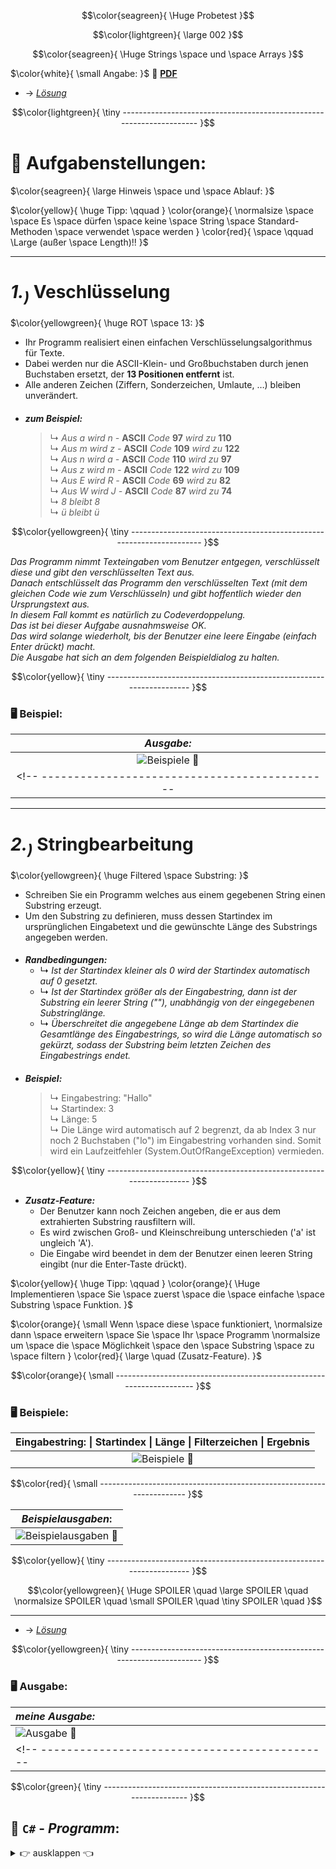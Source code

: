 $$\color{seagreen}{ 
\Huge Probetest 
}$$

$$\color{lightgreen}{ 
\large 002
}$$

$$\color{seagreen}{
\Huge Strings \space und \space Arrays
}$$ 

<!-- ---------------------------------------------|-------------------------------------------- -->
$\color{white}{
\small Angabe: 
}$
📎 [ **PDF** ](https://github.com/IxI-Enki/probetest-pose-002/blob/main/work-directory/Test01.pdf) 

 - → [*Lösung*](https://github.com/IxI-Enki/probetest-pose-002/blob/main/README.md#-ausgabe)

$$\color{lightgreen}{
\tiny ---------------------------------------------------------------------
}$$

# 🧮 **Aufgabenstellungen:**  

$\color{seagreen}{
\large Hinweis \space und \space Ablauf:
}$

$\color{yellow}{
\huge Tipp: \qquad
}
\color{orange}{
\normalsize \space \space Es \space dürfen \space keine \space String \space Standard-Methoden \space verwendet \space werden }
\color{red}{
\space \qquad \Large (außer \space Length)!!
}$

---

# ***1.<sub>)</sub>***  Veschlüsselung     
$\color{yellowgreen}{
\huge ROT \space 13:
}$
  - Ihr Programm realisiert einen einfachen Verschlüsselungsalgorithmus für Texte.  
  - Dabei werden nur die ASCII-Klein- und Großbuchstaben durch jenen Buchstaben ersetzt, der **13 Positionen entfernt** ist.  
  - Alle anderen Zeichen (Ziffern, Sonderzeichen, Umlaute, …) bleiben unverändert.  
<!-- ---------------------------------------------|-------------------------------------------- -->  
 #### 
   - ***zum Beispiel:***  
     > ↳ *Aus a wird n -* **ASCII** *Code* **97** *wird zu* **110**  
     > ↳ *Aus m wird z -* **ASCII** *Code* **109** *wird zu* **122**  
     > ↳ *Aus n wird a -* **ASCII** *Code* **110** *wird zu* **97**  
     > ↳ *Aus z wird m -* **ASCII** *Code* **122** *wird zu* **109**  
     > ↳ *Aus E wird R -* **ASCII** *Code* **69** *wird zu* **82**  
     > ↳ *Aus W wird J -* **ASCII** *Code* **87** *wird zu* **74**  
     > ↳ *8 bleibt 8*  
     > ↳ *ü bleibt ü*

$$\color{yellowgreen}{
\tiny ---------------------------------------------------------------------
}$$
<!-- ---------------------------------------------|-------------------------------------------- -->  
*Das Programm nimmt Texteingaben vom Benutzer entgegen, verschlüsselt diese und gibt den verschlüsselten Text aus.*  
*Danach entschlüsselt das Programm den verschlüsselten Text (mit dem gleichen Code wie zum Verschlüsseln) und gibt hoffentlich wieder den Ursprungstext aus.*   
*In diesem Fall kommt es natürlich zu Codeverdoppelung.*  
*Das ist bei dieser Aufgabe ausnahmsweise OK.*  
*Das wird solange wiederholt, bis der Benutzer eine leere Eingabe (einfach Enter drückt) macht.*  
*Die Ausgabe hat sich an dem folgenden Beispieldialog zu halten.* 
<!-- ---------------------------------------------|-------------------------------------------- -->  
$$\color{yellow}{
\tiny ---------------------------------------------------------------------
}$$
<!-- ---------------------------------------------|-------------------------------------------- -->  
### 🖥 **Beispiel**:  
   
   | *Ausgabe:* |  
   | :-------------------------------: |  
   |  ![**Beispiele 📎**](https://github.com/IxI-Enki/probetest-pose-002/assets/138018029/71b1a1cc-2310-4393-af02-dd10e48a7795) |  
<!-- ---------------------------------------------|-------------------------------------------- -->  

 ---
 
 # ***2.<sub>)</sub>***  Stringbearbeitung   
$\color{yellowgreen}{
\huge Filtered \space Substring:
}$
      
- Schreiben Sie ein Programm welches aus einem gegebenen String einen Substring erzeugt.  
- Um den Substring zu definieren, muss dessen Startindex im ursprünglichen Eingabetext und die gewünschte Länge des Substrings angegeben werden.  
<!-- ---------------------------------------------|-------------------------------------------- -->  
 #### 
   - ***Randbedingungen:***  
     - ↳ *Ist der Startindex kleiner als 0 wird der Startindex automatisch auf 0 gesetzt.*  
     - ↳ *Ist der Startindex größer als der Eingabestring, dann ist der Substring ein leerer String (""), unabhängig von der eingegebenen Substringlänge.*  
     - ↳ *Überschreitet die angegebene Länge ab dem Startindex die Gesamtlänge des Eingabestrings, so wird die Länge automatisch so gekürzt, sodass der Substring beim letzten Zeichen des Eingabestrings endet.*
<!-- ---------------------------------------------|-------------------------------------------- -->  
 #### 
   - ***Beispiel:***  
     > ↳ Eingabestring: "Hallo"  
     > ↳ Startindex: 3  
     > ↳ Länge: 5  
     > ↳ Die Länge wird automatisch auf 2 begrenzt, da ab Index 3 nur noch 2 Buchstaben ("lo") im Eingabestring vorhanden sind.
     >     Somit wird ein Laufzeitfehler (System.OutOfRangeException) vermieden.

$$\color{yellow}{
\tiny ---------------------------------------------------------------------
}$$
<!-- ---------------------------------------------|-------------------------------------------- -->  
   - ***Zusatz-Feature:***
     - Der Benutzer kann noch Zeichen angeben, die er aus dem extrahierten Substring rausfiltern will.   
     - Es wird zwischen Groß- und Kleinschreibung unterschieden ('a' ist ungleich 'A').  
     - Die Eingabe wird beendet in dem der Benutzer einen leeren String eingibt (nur die Enter-Taste drückt).  
<!-- ---------------------------------------------|-------------------------------------------- -->  
$\color{yellow}{
\huge Tipp: \qquad
}
\color{orange}{ \Huge Implementieren \space Sie \space zuerst \space die \space einfache \space Substring \space Funktion. 
}$

$\color{orange}{
\small Wenn \space diese \space funktioniert, 
\normalsize dann \space erweitern \space Sie \space Ihr \space Programm 
\normalsize um \space die \space Möglichkeit \space den \space Substring \space zu \space filtern
}
\color{red}{
\large \quad (Zusatz-Feature).
}$

<!-- ---------------------------------------------|-------------------------------------------- -->  

$$\color{orange}{
\small ---------------------------------------------------------------------
}$$
<!-- ---------------------------------------------|-------------------------------------------- -->  
### 🖥 **Beispiele**:  
   
   | Eingabestring:  \| Startindex  \| Länge  \| Filterzeichen  \| Ergebnis |  
   | :-------------------------------: |  
   |  ![**Beispiele 📎**](https://github.com/IxI-Enki/probetest-pose-002/assets/138018029/2071b35c-ae63-44c8-b919-15e90fba6792) |  
   
<!-- ---------------------------------------------|-------------------------------------------- -->  

$$\color{red}{
\small ---------------------------------------------------------------------
}$$
<!-- ---------------------------------------------|-------------------------------------------- -->  
 
   | *Beispielausgaben*: |  
   | :-------------------------------: |  
   |  ![**Beispielausgaben 📎**](https://github.com/IxI-Enki/probetest-pose-002/assets/138018029/705f247d-4008-4b39-8d42-c42c6ec13c72) |  

<!-- ---------------------------------------------|-------------------------------------------- -->  

$$\color{yellow}{
\tiny ---------------------------------------------------------------------
}$$
<!-- ---------------------------------------------|-------------------------------------------- -->  

$$\color{yellowgreen}{
\Huge SPOILER \quad \large SPOILER \quad \normalsize SPOILER \quad \small SPOILER \quad \tiny SPOILER \quad
}$$

---

 - → [*Lösung*](https://github.com/IxI-Enki/probetest-pose-002/blob/main/work-directory/Beispiel_1.cs)

$$\color{yellowgreen}{
\tiny ---------------------------------------------------------------------
}$$
<!-- ---------------------------------------------|-------------------------------------------- -->  
### 🖥 **Ausgabe**: 
   |            *meine Ausgabe:* |
   | :------------------------------- |
   |  ![**Ausgabe 📎**](https://github.com/IxI-Enki/probetest-pose-002/assets/138018029/c27e4de3-c85e-4f87-b85d-0fd19e28edf7) |
<!-- ---------------------------------------------|-------------------------------------------- -->  
$$\color{green}{
\tiny ---------------------------------------------------------------------
}$$

<!-- ---------------------------------------------|-------------------------------------------- -->  
## 💾 `C#` - *Programm*:
 <details><summary>👉 ausklappen 👈 </summary>

```c#
﻿namespace StringsArrays
{
  internal class Program
  {
    static void Main()
    {
     const int ROT13 = 13;

      Console.WriteLine("\n\n Text eingeben: \n\n  ");
      string input = "";
      input = Console.ReadLine();
      int length = input.Length;
      string encryptThis = "";
      bool indicator = false;

      for (int j = 0; j < 2; j++)
      {
        for (int i = 0; i < length; i++)
        {
          if ((Char.ToUpper(input[i])) >= 'A' && (Char.ToUpper(input[i]) <= 'M'))
          {
            encryptThis = encryptThis + (char)((int)(input[i]) + ROT13);
            indicator = true;
          }
          else if ((Char.ToUpper(input[i])) >= 'N' && (Char.ToUpper(input[i]) <= 'Z'))
          {
            encryptThis = encryptThis + (char)((int)(input[i]) - ROT13);
            indicator = true;
          }
          else
          {
            encryptThis = encryptThis + (input[i]);
            indicator = false;
          }
          Console.Write($"\n Zeichen: an Stelle {(int)(i)}: {(char)input[i]}" +
                        $" -> wird {((indicator == true) ? "" : "nicht")} {((j == 0) ? "ver" : "ent")}schlüsselt." +
          //            $"\n -> neuer Zwischenspeicher: {encryptThis.PadLeft(6)}" +
                         "");
        }
        Console.Write($"\n neuer Text: {encryptThis.PadLeft(6)}");
        input = encryptThis;
        encryptThis = "";
        Console.Write($"\n ...entschlüssel{((j == 0) ? "n..." : "t !")}" +
                       "\n ... Eingabetaste drücken ...");
        Console.ReadLine();
        }
      }
   }
}
```

<!-- ---------------------------------------------|-------------------------------------------- -->
$$\color{grey}{
\tiny ---------------------------------------------------------------------
}$$

- #### ROT13:

```c#
      // ROT13:
      /*
       *   0   1   2   3   4   5   6   7   8   9  10  11  12  
       *   A   B   C   D   E   F   G   H   I   J   K   L   M
       *   ↕   ↕   ↕   ↕   ↕   ↕   ↕   ↕   ↕   ↕   ↕   ↕   ↕  
       *   N   O   P   Q   R   S   T   U   V   W   X   Y   Z
       *  13  14  15  16  17  18  19  20  21  22  23  24  25
       *  
       *    +/- 13
       */
```
<!-- ---------------------------------------------|-------------------------------------------- -->
$$\color{grey}{
\tiny ---------------------------------------------------------------------
}$$

- #### ASCII Tabelle ausgeben *( - unnötiger Test)*:

```c#

        // UNNÖTIGER TEST:
        /* 
         * 
         * 
         * 
         char[] encodeThis = new char[255];
         Console.Write("\nASCII TABELLE:" +
           "\n--------------------------------" +
           "\n");
         for (int i = 0; i < encodeThis.Length; i++)
         {
           encodeThis[i] = (char)('A' + i);
           Console.Write($" Symbol: {(char)encodeThis[i]} num: {i.ToString("0").PadLeft(4)}   |");
           if (i % 3 == 0) { Console.WriteLine(); }
         } 
        *
        *
        *
        */
```

</details>
